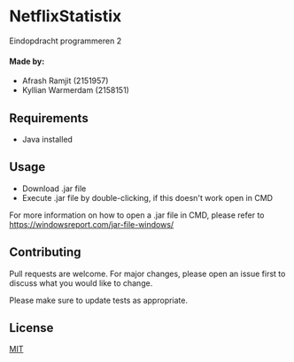 # NetflixStatistix

Eindopdracht programmeren 2

#### Made by:
- Afrash Ramjit (2151957)
- Kyllian Warmerdam (2158151)

## Requirements

- Java installed

## Usage

- Download .jar file
- Execute .jar file by double-clicking, if this doesn't work open in CMD

For more information on how to open a .jar file in CMD, please refer to https://windowsreport.com/jar-file-windows/


## Contributing
Pull requests are welcome. For major changes, please open an issue first to discuss what you would like to change.

Please make sure to update tests as appropriate.

## License
[MIT](https://choosealicense.com/licenses/mit/)
